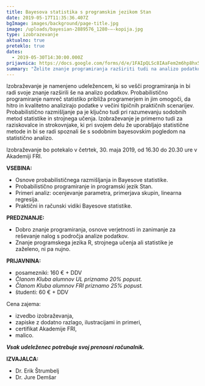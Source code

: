 ```yaml
---
title: Bayesova statistika s programskim jezikom Stan
date: 2019-05-17T11:35:36.407Z
bgImage: images/background/page-title.jpg
image: /uploads/bayesian-2889576_1280-–-kopija.jpg
type: izobrazevanje
aktualno: true
preteklo: true
dates:
  - 2019-05-30T14:30:00.000Z
prijavnica: https://docs.google.com/forms/d/e/1FAIpQLSc8IAaFem2m6hp8hx5143Rna-FDDGu14m1Z_OzzjipR0JXDRA/viewform?usp=sf_link
summary: "Želite znanje programiranja razširiti tudi na analizo podatkov? Potem vas vabimo na izobraževanje, kjer se bomo skupaj poglobili v osnove probabilističnega razmišljanja in Bayesove statistike.\r Z nami bosta dr. Erik Štrumbelj in dr. Jure Demšar."
---
```

Izobraževanje je namenjeno udeležencem, ki so vešči programiranja in bi radi svoje znanje razširili še na analizo podatkov. Probabilistično programiranje namreč statistiko približa programerjem in jim omogoči, da hitro in kvalitetno analizirajo podatke v večini tipičnih praktičnih scenarijev. Probabilistično razmišljanje pa je ključno tudi pri razumevanju sodobnih metod statistike in strojnega učenja. Izobraževanje je primerno tudi za raziskovalce in strokovnjake, ki pri svojem delu že uporabljajo statistične metode in bi se radi spoznali še s sodobnim bayesovskim pogledom na statistično analizo.

Izobraževanje bo potekalo v četrtek, 30. maja 2019, od 16.30 do 20.30 ure v Akademiji FRI.

**VSEBINA:**

* Osnove probabilističnega razmišljanja in Bayesove statistike.
* Probabilistično programiranje in programski jezik Stan.
* Primeri analiz: ocenjevanje parametra, primerjava skupin, linearna regresija.
* Praktični in računski vidiki Bayesove statistike.

**PREDZNANJE:**

* Dobro znanje programiranja, osnove verjetnosti in zanimanje za reševanje nalog s področja analize
  podatkov.
* Znanje programskega jezika R, strojnega učenja ali statistike je zaželeno, ni pa nujno.

**PRIJAVNINA:**

* posamezniki: 160 € + DDV 
* _Članom Kluba alumnov UL priznamo 20% popust._
* _Članom Kluba alumnov FRI priznamo 25% popust._
* študenti: 60 € + DDV

Cena zajema:

* izvedbo izobraževanja,
* zapiske z dodatno razlago, ilustracijami in primeri,
* certifikat Akademije FRI,
* malico.

_**Vsak udeleženec potrebuje svoj prenosni računalnik.**_

**IZVAJALCA:**

* Dr. Erik Štrumbelj
* Dr. Jure Demšar
